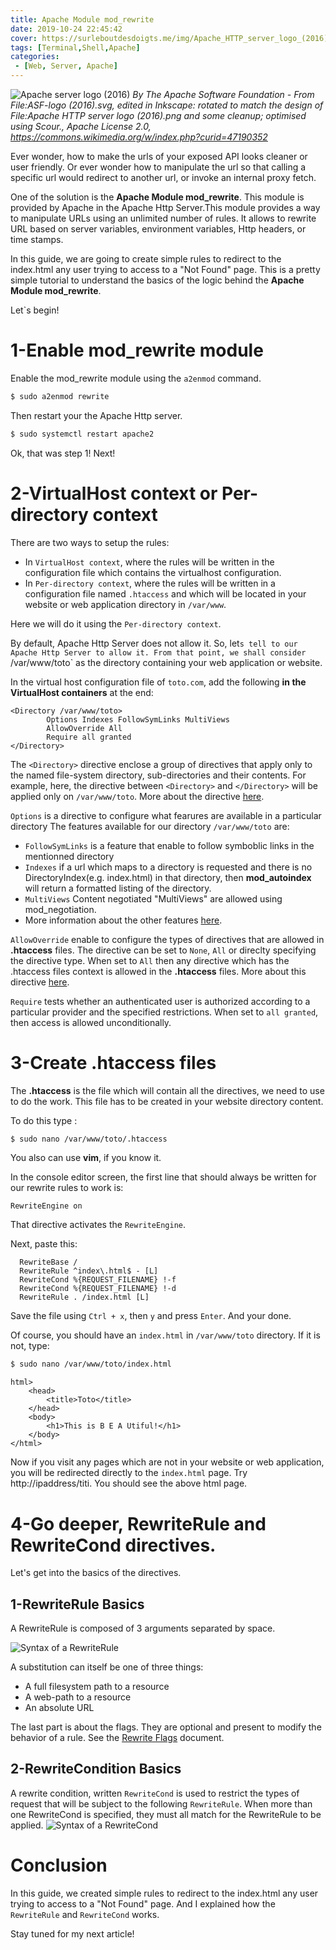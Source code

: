 ```yaml
---
title: Apache Module mod_rewrite
date: 2019-10-24 22:45:42
cover: https://surleboutdesdoigts.me/img/Apache_HTTP_server_logo_(2016).svg
tags: [Terminal,Shell,Apache]
categories:
 - [Web, Server, Apache]
---
```



![Apache server logo (2016)](https://surleboutdesdoigts.me/img/Apache_HTTP_server_logo_(2016).svg "Apache server logo (2016)")
*By The Apache Software Foundation - From File:ASF-logo (2016).svg, edited in Inkscape: rotated to match the design of File:Apache HTTP server logo (2016).png and some cleanup; optimised using Scour., Apache License 2.0, https://commons.wikimedia.org/w/index.php?curid=47190352*

Ever wonder, how to make the urls of your exposed API looks cleaner or user friendly. Or ever wonder how to manipulate the url so that calling a specific url would redirect to another url, or invoke an internal proxy fetch.

One of the solution is the **Apache Module mod_rewrite**. This module is provided by Apache in the Apache Http Server.This module provides a way to manipulate URLs using an unlimited number of rules. It allows to rewrite URL based on server variables, environment variables, Http headers, or time stamps.

In this guide, we are going to create simple rules to redirect to the index.html any user trying to access to a "Not Found" page.
This is a pretty simple tutorial to understand the basics of the logic behind the **Apache Module mod_rewrite**.

Let`s begin!


# 1-Enable mod_rewrite module

Enable the mod_rewrite module using the `a2enmod` command.
```bash
$ sudo a2enmod rewrite
```

Then restart your the Apache Http server.
```bash
$ sudo systemctl restart apache2
```

Ok, that was step 1! Next!

# 2-VirtualHost context or Per-directory context

There are two ways to setup the rules:

* In `VirtualHost context`, where the rules will be written in the configuration file which contains the virtualhost configuration.
* In `Per-directory context`, where the rules will be written in a configuration file named `.htaccess` and which will be located in your website or web application directory in `/var/www`.

Here we will do it using the `Per-directory context`. 

By default, Apache Http Server does not allow it. 
So, let`s tell to our Apache Http Server to allow it.
From that point, we shall consider `/var/www/toto` as the directory containing your web application or website.

In the virtual host configuration file of `toto.com`, add the following **in the VirtualHost containers** at the end:
```
<Directory /var/www/toto>
        Options Indexes FollowSymLinks MultiViews
        AllowOverride All
        Require all granted
</Directory>
```

The `<Directory>` directive enclose a group of directives that apply only to the named file-system directory, sub-directories and their contents. For example, here, the directive between `<Directory>` and `</Directory>` will be applied only on `/var/www/toto`. More about the directive [here](https://httpd.apache.org/docs/2.4/mod/core.html#directory).

`Options` is a directive to configure what fearures are available in a particular directory
 The features available for our directory `/var/www/toto` are:
 * `FollowSymLinks` is a feature that enable to follow symboblic links in the mentionned directory
 * `Indexes` if a url which maps to a directory is requested and there is no DirectoryIndex(e.g. index.html) in that directory, then **mod_autoindex** will return a formatted listing of the directory.
 * `MultiViews` Content negotiated "MultiViews" are allowed using mod_negotiation.
 * More information about the other features [here](https://httpd.apache.org/docs/2.4/mod/core.html#options).

`AllowOverride` enable to configure the types of directives that are allowed in **.htaccess** files. The directive can be set to `None`, `All` or direclty specifying the directive type. When set to `All` then any directive which has the .htaccess files context is allowed in the **.htaccess** files. More about this directive [here](https://httpd.apache.org/docs/2.4/mod/core.html#allowoverride).

`Require` tests whether an authenticated user is authorized according to a particular provider and the specified restrictions. 
When set to `all granted`, then access is allowed unconditionally.

# 3-Create .htaccess files

The **.htaccess** is the file which will contain all the directives, we need to use to do the work.
This file has to be created in your website directory content.

To do this type :
```bash 
$ sudo nano /var/www/toto/.htaccess
```

You also can use **vim**, if you know it.

In the console editor screen, the first line that should always be written for our rewrite rules to work is:
```nano 
RewriteEngine on
```

That directive activates the `RewriteEngine`.

Next, paste this:
```nano
  RewriteBase /
  RewriteRule ^index\.html$ - [L]
  RewriteCond %{REQUEST_FILENAME} !-f
  RewriteCond %{REQUEST_FILENAME} !-d
  RewriteRule . /index.html [L]
```

Save the file using `Ctrl + x`, then `y` and press `Enter`.
And your done.

Of course, you should have an `index.html` in `/var/www/toto` directory.
If it is not, type:
```bash
$ sudo nano /var/www/toto/index.html
```

```nano
html>
    <head>
        <title>Toto</title>
    </head>
    <body>
        <h1>This is B E A Utiful!</h1>
    </body>
</html>
```

Now if you visit any pages which are not in your website or web application, you will be redirected directly to the `index.html` page.
Try http://ipaddress/titi. You should see the above html page.

# 4-Go deeper, RewriteRule and RewriteCond directives.

Let's get into the basics of the directives.

 ## 1-RewriteRule Basics

A RewriteRule is composed of 3 arguments separated by space.

![Syntax of a RewriteRule](https://httpd.apache.org/docs/2.4/images/syntax_rewriterule.png)

A substitution can  itself be one of three things:
* A full filesystem path to a resource
* A web-path to a resource
* An absolute URL

The last part is about the flags. They are optional and present to modify the behavior of a rule. See the [Rewrite Flags](https://httpd.apache.org/docs/2.4/rewrite/flags.html) document.

 ## 2-RewriteCondition Basics

A rewrite condition, written `RewriteCond` is used to restrict the types of request that will be subject to the following `RewriteRule`.
When more than one RewriteCond is specified, they must all match for the RewriteRule to be applied.
![Syntax of a RewriteCond](https://httpd.apache.org/docs/2.4/images/syntax_rewritecond.png)

# Conclusion

In this guide, we created simple rules to redirect to the index.html any user trying to access to a "Not Found" page.
And I explained how the `RewriteRule` and `RewriteCond` works.

Stay tuned for my next article!